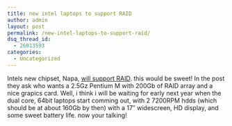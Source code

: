 ```yaml
---
title: new intel laptops to support RAID
author: admin
layout: post
permalink: /new-intel-laptops-to-support-raid/
dsq_thread_id:
  - 26013593
categories:
  - Uncategorized
---
```

Intels new chipset, Napa, [will support RAID][1]. this would be sweet! In the post they ask who wants a 2.5Gz Pentium M with 200Gb of RAID array and a nice grapics card. Well, i think i will be waiting for early next year when the dual core, 64bit laptops start comming out, with 2 7200RPM hdds (which should be at about 160Gb by then) with a 17&#8243; widescreen, HD display, and some sweet battery life. now your talking!

 [1]: http://www.bit-tech.net/news/2005/08/25/raid_laptop_intel_matrix/